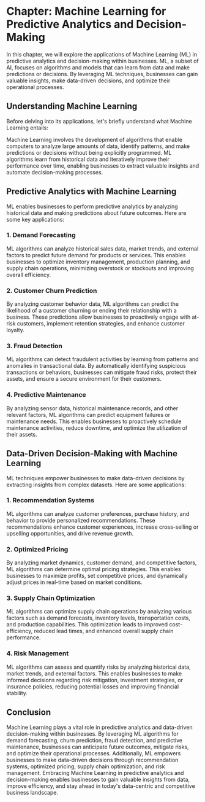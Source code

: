 Chapter: Machine Learning for Predictive Analytics and Decision-Making
======================================================================

In this chapter, we will explore the applications of Machine Learning (ML) in predictive analytics and decision-making within businesses. ML, a subset of AI, focuses on algorithms and models that can learn from data and make predictions or decisions. By leveraging ML techniques, businesses can gain valuable insights, make data-driven decisions, and optimize their operational processes.

Understanding Machine Learning
------------------------------

Before delving into its applications, let's briefly understand what Machine Learning entails:

Machine Learning involves the development of algorithms that enable computers to analyze large amounts of data, identify patterns, and make predictions or decisions without being explicitly programmed. ML algorithms learn from historical data and iteratively improve their performance over time, enabling businesses to extract valuable insights and automate decision-making processes.

Predictive Analytics with Machine Learning
------------------------------------------

ML enables businesses to perform predictive analytics by analyzing historical data and making predictions about future outcomes. Here are some key applications:

### 1. **Demand Forecasting**

ML algorithms can analyze historical sales data, market trends, and external factors to predict future demand for products or services. This enables businesses to optimize inventory management, production planning, and supply chain operations, minimizing overstock or stockouts and improving overall efficiency.

### 2. **Customer Churn Prediction**

By analyzing customer behavior data, ML algorithms can predict the likelihood of a customer churning or ending their relationship with a business. These predictions allow businesses to proactively engage with at-risk customers, implement retention strategies, and enhance customer loyalty.

### 3. **Fraud Detection**

ML algorithms can detect fraudulent activities by learning from patterns and anomalies in transactional data. By automatically identifying suspicious transactions or behaviors, businesses can mitigate fraud risks, protect their assets, and ensure a secure environment for their customers.

### 4. **Predictive Maintenance**

By analyzing sensor data, historical maintenance records, and other relevant factors, ML algorithms can predict equipment failures or maintenance needs. This enables businesses to proactively schedule maintenance activities, reduce downtime, and optimize the utilization of their assets.

Data-Driven Decision-Making with Machine Learning
-------------------------------------------------

ML techniques empower businesses to make data-driven decisions by extracting insights from complex datasets. Here are some applications:

### 1. **Recommendation Systems**

ML algorithms can analyze customer preferences, purchase history, and behavior to provide personalized recommendations. These recommendations enhance customer experiences, increase cross-selling or upselling opportunities, and drive revenue growth.

### 2. **Optimized Pricing**

By analyzing market dynamics, customer demand, and competitive factors, ML algorithms can determine optimal pricing strategies. This enables businesses to maximize profits, set competitive prices, and dynamically adjust prices in real-time based on market conditions.

### 3. **Supply Chain Optimization**

ML algorithms can optimize supply chain operations by analyzing various factors such as demand forecasts, inventory levels, transportation costs, and production capabilities. This optimization leads to improved cost-efficiency, reduced lead times, and enhanced overall supply chain performance.

### 4. **Risk Management**

ML algorithms can assess and quantify risks by analyzing historical data, market trends, and external factors. This enables businesses to make informed decisions regarding risk mitigation, investment strategies, or insurance policies, reducing potential losses and improving financial stability.

Conclusion
----------

Machine Learning plays a vital role in predictive analytics and data-driven decision-making within businesses. By leveraging ML algorithms for demand forecasting, churn prediction, fraud detection, and predictive maintenance, businesses can anticipate future outcomes, mitigate risks, and optimize their operational processes. Additionally, ML empowers businesses to make data-driven decisions through recommendation systems, optimized pricing, supply chain optimization, and risk management. Embracing Machine Learning in predictive analytics and decision-making enables businesses to gain valuable insights from data, improve efficiency, and stay ahead in today's data-centric and competitive business landscape.
